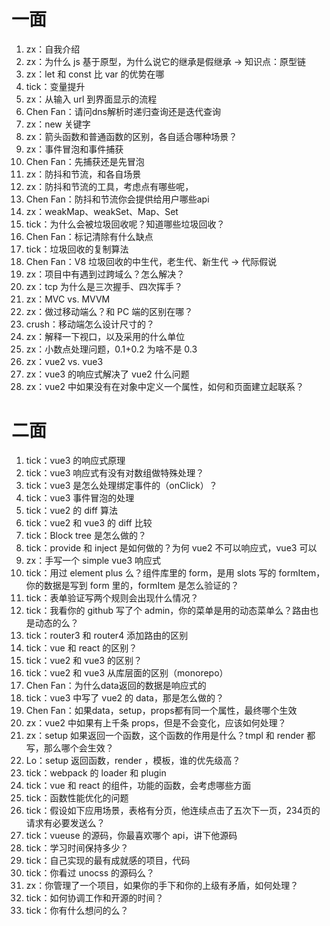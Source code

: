
# 一面

1. zx：自我介绍
2. zx：为什么 js 基于原型，为什么说它的继承是假继承 -> 知识点：原型链
3. zx：let 和 const 比 var 的优势在哪
4. tick：变量提升
5. zx：从输入 url 到界面显示的流程
6. Chen Fan：请问dns解析时递归查询还是迭代查询
7. zx：new 关键字
8. zx：箭头函数和普通函数的区别，各自适合哪种场景？
9. zx：事件冒泡和事件捕获
10. Chen Fan：先捕获还是先冒泡
11. zx：防抖和节流，和各自场景
12. zx：防抖和节流的工具，考虑点有哪些呢，
13. Chen Fan：防抖和节流你会提供给用户哪些api
14. zx：weakMap、weakSet、Map、Set
15. tick：为什么会被垃圾回收呢？知道哪些垃圾回收？
16. Chen Fan：标记清除有什么缺点
17. tick：垃圾回收的复制算法
18. Chen Fan：V8 垃圾回收的中生代，老生代、新生代 -> 代际假说
19. zx：项目中有遇到过跨域么？怎么解决？
20. zx：tcp 为什么是三次握手、四次挥手？
21. zx：MVC vs. MVVM
22. zx：做过移动端么？和 PC 端的区别在哪？
23. crush：移动端怎么设计尺寸的？
24. zx：解释一下视口，以及采用的什么单位
25. zx：小数点处理问题，0.1+0.2 为啥不是 0.3
26. zx：vue2 vs. vue3
27. zx：vue3 的响应式解决了 vue2 什么问题
28. zx：vue2 中如果没有在对象中定义一个属性，如何和页面建立起联系？

# 二面

1. tick：vue3 的响应式原理
2. tick：vue3 响应式有没有对数组做特殊处理？
3. tick：vue3 是怎么处理绑定事件的（onClick）？
4. tick：vue3 事件冒泡的处理
5. tick：vue2 的 diff 算法
6. tick：vue2 和 vue3 的 diff 比较
7. tick：Block tree 是怎么做的？
8. tick：provide 和 inject 是如何做的？为何 vue2 不可以响应式，vue3 可以
9. zx：手写一个 simple vue3 响应式
10. tick：用过 element plus 么？组件库里的 form，是用 slots 写的 formItem，你的数据是写到 form 里的，formItem 是怎么验证的？
11. tick：表单验证写两个规则会出现什么情况？
12. tick：我看你的 github 写了个 admin，你的菜单是用的动态菜单么？路由也是动态的么？
13. tick：router3 和 router4 添加路由的区别
14. tick：vue 和 react 的区别？
15. tick：vue2 和 vue3 的区别？
16. tick：vue2 和 vue3 从库层面的区别（monorepo）
17. Chen Fan：为什么data返回的数据是响应式的
18. tick：vue3 中写了 vue2 的 data，那是怎么做的？
19. Chen Fan：如果data，setup，props都有同一个属性，最终哪个生效
20. zx：vue2 中如果有上千条 props，但是不会变化，应该如何处理？
21. zx：setup 如果返回一个函数，这个函数的作用是什么？tmpl 和 render 都写，那么哪个会生效？
22. Lo：setup 返回函数，render ，模板，谁的优先级高？
23. tick：webpack 的 loader 和 plugin
24. tick：vue 和 react 的组件，功能的函数，会考虑哪些方面
25. tick：函数性能优化的问题
26. tick：假设如下应用场景，表格有分页，他连续点击了五次下一页，234页的请求有必要发送么？
27. tick：vueuse 的源码，你最喜欢哪个 api，讲下他源码
28. tick：学习时间保持多少？
29. tick：自己实现的最有成就感的项目，代码
30. tick：你看过 unocss 的源码么？
31. zx：你管理了一个项目，如果你的手下和你的上级有矛盾，如何处理？
32. tick：如何协调工作和开源的时间？
33. tick：你有什么想问的么？